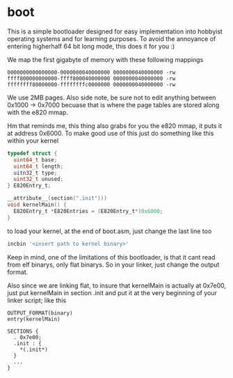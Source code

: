 # boot
This is a simple bootloader designed for easy implementation into hobbyist operating systems and for learning purposes. 
To avoid the annoyance of entering higherhalf 64 bit long mode, this does it for you :)

We map the first gigabyte of memory with these following mappings
```
0000000000000000-0000000040000000 0000000040000000 -rw
ffff800000000000-ffff800040000000 0000000040000000 -rw
ffffffff80000000-ffffffffc0000000 0000000040000000 -rw
```
We use 2MB pages. Also side note, be sure not to edit anything between 0x1000 -> 0x7000 becuase that is where 
the page tables are stored along with the e820 mmap.

Hm that reminds me, this thing also grabs for you the e820 mmap, it puts it at address 0x6000.
To make good use of this just do something like this within your kernel
```c
typedef struct {
  uint64_t base;
  uint64_t length;
  uitn32_t type;
  uint32_t unused;
} E820Entry_t;

__attribute__(section(".init")))
void kernelMain() {
  E820Entry_t *E820Entries = (E820Entry_t*)0x6000;
}
```
to load your kernel, at the end of boot.asm, just change the last line too 
```asm
incbin '<insert path to kernel binary>'
```
Keep in mind, one of the limitations of this bootloader, is that it cant read from elf binarys, only flat binarys.
So in your linker, just change the output format.

Also since we are linking flat, to insure that kernelMain is actually at 0x7e00, just put kernelMain in section .init and put
it at the very beginning of your linker script; like this 
```ld
OUTPUT_FORMAT(binary)
entry(kernelMain)

SECTIONS {
  . 0x7e00;
  .init : { 
    *(.init*)
  } 
  ...
}
```

